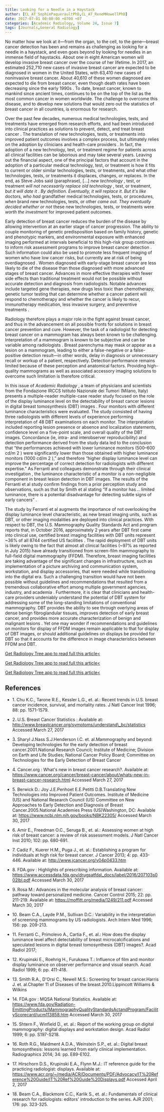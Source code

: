 ```yaml
---
title: Looking for a Needle in a Haystack
author: [CL_AT_SophiePaqueraultPhD,CL_AT_ReneMHowellPhD]
date: 2017-07-01 00:00:00 +0700 +07
categories: [Academic Radiology, Volume 24, Issue 7]
tags: [Journals,General Radiology]
---
```

No matter how we look at it—from the organ, to the cell, to the gene—breast cancer detection has been and remains as challenging as looking for a needle in a haystack, and even goes beyond by looking for needles in an immense field of haystacks. About one in eight American women will develop invasive breast cancer over the course of her lifetime. In 2017, an estimated 252,710 new cases of invasive breast cancer are expected to be diagnosed in women in the United States, with 63,410 new cases of noninvasive breast cancer. About 40,610 of these women diagnosed are expected to die from breast cancer, even though death rates have been decreasing since the early 1990s . To date, breast cancer, known to mankind since ancient times, continues to be on the top of the list as the most common cancer in women worldwide. The challenge to overcome this disease, and to develop new solutions that would zero out the statistics of breast cancer in all countries, is enormous for research.

Over the past few decades, numerous medical technologies, tests, and treatments have emerged from research efforts, and had been introduced into clinical practices as solutions to prevent, detect, and treat breast cancer . The translation of new technologies, tests, or treatments into improved patient outcomes involves a complex process, but ultimately relies on the adoption by clinicians and health-care providers . In fact, the adoption of a new technology, test, or treatment regime for patients across all clinical facilities can be laborious and may take several years. Leaving out the financial aspect, one of the principal factors that account in the adoption of a particular medical technology, test, or treatment is how it fits to current or older similar technologies, tests, or treatments, and what other technologies, tests, or treatments it displaces, changes, or replaces. In the end, as Steve Jobs said (paraphrase), \[…\] _new technology_ , test, or treatment _will not necessarily replace old technology_ , test, or treatment, _but it will date it_ . _By definition. Eventually, it will replace it. But it's like_ doctors, _who had_ grandfather medical technologies, tests, or procedures, _when_ brand new technologies, tests, or other _came out. They eventually decided whether or not_ these new technologies, tests, or treatments were _worth the investment_ for improved patient outcomes.

Early detection of breast cancer reduces the burden of the disease by allowing intervention at an earlier stage of cancer progression. The ability to couple monitoring of genetic predisposition based on family history, genetic and phenotypic markers, and environmental exposure with enhanced imaging performed at intervals beneficial to this high-risk group continues to inform risk assessment programs to improve breast cancer detection . Such information could also be used to promote less frequent imaging of women who have low cancer risks, but currently are at risk of being overdiagnosed . Women diagnosed with early-stage breast cancer are less likely to die of the disease than those diagnosed with more advanced stages of breast cancer. Advances in more effective therapies with fewer side effects than traditional treatment would not be possible without accurate detection and diagnosis from radiologists. Notable advances include targeted gene therapies, new drugs less toxic than chemotherapy, genetic tumor testing that can determine whether a cancer patient will respond to chemotherapy and whether the cancer is likely to recur, immunotherapy medication, less invasive surgery, and preventive treatments .

Radiology therefore plays a major role in the fight against breast cancer, and thus in the advancement on all possible fronts for solutions in breast cancer prevention and cure. However, the task of a radiologist for detecting breast cancer on a mammogram has always been known to be challenging. Interpretation of a mammogram is known to be subjective and can be variable among radiologists . Breast parenchyma may mask or appear as a lesion on a mammogram, leading to either a false-negative or a false-positive detection result—in other words, delay in diagnosis or unnecessary recall or workup of a patient, respectively. Detection performance remains limited because of these perception and anatomical factors. Providing high-quality mammograms as well as associated accessory imaging solutions to overcome such limitation is therefore critical.

In this issue of _Academic Radiology_ , a team of physicians and scientists from the Fondazione IRCCS Istituto Nazionale dei Tumori (Milano, Italy) presents a multiple-reader multiple-case reader study focused on the role of the display luminance level on the detectability of breast cancer lesions in digital breast tomosynthesis (DBT) images . Four monitors with different luminance characteristics were evaluated. The study consisted of having three radiologists with different levels of experience performing interpretation of 48 DBT examinations on each monitor. The interpretation included reporting lesion presence or absence and localization statements, confidence level on a five-point scale, and overall quality of the DBT images. Concordance (ie, intra- and interobserver reproducibility) and detection performance derived from the study data led to the conclusion that “the performances achieved with lower luminance monitors (500–600 cd/m  2 ) were significantly lower than those obtained with higher luminance monitors (1000 cd/m  2 ),” and therefore “higher display luminance level can improve the percentage of correct detection for radiologists with different expertise.” As Ferranti and colleagues demonstrate through their clinical investigation , the luminance characteristic of a monitor is a non-negligible component in breast lesion detection in DBT images. The results of the Ferranti et al study confirm findings from a prior perception study and observations, such as that by Smith et al stating “If a monitor has … limited luminance, there is a potential disadvantage for detecting subtle signs of early cancers” .

The study by Ferranti et al augments the importance of not overlooking the display luminance level characteristic, as new breast imaging units, such as DBT, or other imaging modalities are deployed into clinical practices. With respect to DBT, the U.S. Mammography Quality Standards Act and program reports that, in October 2016, approximately 2 years after DBT first came into clinical use, certified breast imaging facilities with DBT units represent ~36% of all 8744 certified US facilities . The rapid deployment of DBT units is likely owing to the fact that almost all clinical facilities (~97% as reported in July 2015) have already transitioned from screen-film mammography to full-field digital mammography (FFDM). Therefore, breast imaging facilities are taking advantage of the significant changes in infrastructure, such as implementation of a picture archiving and communication system, workstation, and display accessories, that were needed while transitioning into the digital era. Such a challenging transition would have not been possible without guidelines and recommendations that resulted from a tremendous collaborative effort among multiple government agencies, industry, and academia . Furthermore, it is clear that clinicians and health-care providers undeniably understand the potential of DBT system for addressing some of the long-standing limitations of conventional mammography. DBT provides the ability to see through overlying areas of dense benign fibroglandular tissues, improves detection of early breast cancer, and provides more accurate characterization of benign and malignant lesions . Yet one may wonder if recommendations and guidelines on monitors for display of FFDM images remain applicable to that for display of DBT images, or should additional guidelines on displays be provided for DBT so that it accounts for the difference in image characteristics between FFDM and DBT.

[Get Radiology Tree app to read full this article<](https://clinicalpub.com/app)

[Get Radiology Tree app to read full this article<](https://clinicalpub.com/app)

[Get Radiology Tree app to read full this article<](https://clinicalpub.com/app)

## References

- 1\. Chu K.C., Tarone R.E., Kessler L.G., et. al.: Recent trends in U.S. breast cancer incidence, survival, and mortality rates. J Natl Cancer Inst 1996; 88: pp. 1571-1579.


- 2\. U.S. Breast Cancer Statistics : Available at: http://www.breastcancer.org/symptoms/understand\_bc/statistics Accessed March 27, 2017


- 3\. Sharyl J.Nass S.J.Henderson I.C. et. al.Mammography and beyond: Developing technologies for the early detection of breast cancer.2001.National Research Council; Institute of Medicine; Division on Earth and Life Studies; National Cancer Policy Board; Committee on Technologies for the Early Detection of Breast Cancer


- 4\. Cancer.org : What's new in breast cancer research?. Available at: https://www.cancer.org/cancer/breast-cancer/about/whats-new-in-breast-cancer-research.html Accessed March 27, 2017


- 5\. Berwick D.: Joy J.E.Penhoet E.E.Petitti D.B.Translating New Technologies into Improved Patient Outcomes. Institute of Medicine (US) and National Research Council (US) Committee on New Approaches to Early Detection and Diagnosis of Breast Cancer.2005.National Academies Press (US)Washington, DC: Available at: https://www.ncbi.nlm.nih.gov/books/NBK22305/ Accessed March 30, 2017


- 6\. Amir E., Freedman O.C., Seruga B., et. al.: Assessing women at high risk of breast cancer: a review of risk assessment models. J Natl Cancer Inst 2010; 102: pp. 680-691.


- 7\. Cadiz F., Kuerer H.M., Puga J., et. al.: Establishing a program for individuals at high risk for breast cancer. J Cancer 2013; 4: pp. 433-446. Available at: http://www.jcancer.org/v04p0433.htm

- 8\. FDA.gov : Highlights of prescribing information. Available at: https://www.accessdata.fda.gov/drugsatfda\_docs/label/2016/207103s002lbl.pdf Accessed March 30, 2017


- 9\. Rosa M.: Advances in the molecular analysis of breast cancer: pathway toward personalized medicine. Cancer Control 2015; 22: pp. 211-219. Available at: https://moffitt.org/media/1249/211.pdf Accessed March 30, 2017


- 10\. Beam C.A., Layde P.M., Sullivan D.C.: Variability in the interpretation of screening mammograms by US radiologists. Arch Intern Med 1996; 156: pp. 209-213.


- 11\. Ferranti C., Primolevo A., Cartia F., et. al.: How does the display luminance level affect detectability of breast microcalcifications and speculated lesions in digital breast tomosynthesis (DBT) images?. Acad Radiol 2017;


- 12\. Krupinski E., Roehrig H., Furukawa T.: Influence of film and monitor display luminance on observer performance and visual search. Acad Radiol 1999; 6: pp. 411-418.


- 13\. Smith R.A., D'Orsi C., Newell M.S.: Screening for breast cancer.Harris J. et. al.Chapter 11 of Diseases of the breast.2010.Lippincott Williams & Wilkins


- 14\. FDA.gov : MQSA National Statistics. Available at: https://www.fda.gov/Radiation-EmittingProducts/MammographyQualityStandardsActandProgram/FacilityScorecard/ucm113858.htm Accessed March 30, 2017


- 15\. Shtern F., Winfield D., et. al.: Report of the working group on digital mammography: digital displays and workstation design. Acad Radiol 1999; 6: pp. S197-S218.


- 16\. Roth R.G., Maidment A.D.A., Weinstein S.P., et. al.: Digital breast tomosynthesis: lessons learned from early clinical implementation. Radiographics 2014; 34: pp. E89-E102.


- 17\. Hirschorn D.S., Krupinski E.A., Flynn M.J.: IT reference guide for the practicing radiologist: displays. Available at: https://www.acr.org/~/media/ACR/Documents/PDF/Advocacy/IT%20Reference%20Guide/IT%20Ref%20Guide%20Displays.pdf Accessed April 2, 2017


- 18\. Beam C.A., Blackmore C.C., Karlik S., et. al.: Fundamentals of clinical research for radiologists: editors' introduction to the series. AJR 2001; 176: pp. 323-325.